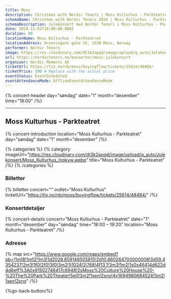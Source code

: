```yaml
---
title: Moss
description: Christmas with Nordic Tenors | Moss Kulturhus - Parkteatret
schemaName: Christmas with Nordic Tenors 2024 | Moss Kulturhus - Parkteatret
schemaDescription: Julekonsert med Nordic Tenors i Moss Kulturhus - Parkteatret
date: 2024-12-01T18:00:00.000Z
duration: 80
locationName: Moss Kulturhus - Parkteatret
locationAddress: Dronningens gate 25, 1530 Moss, Norway
performer: Nordic Tenors
image: https://res.cloudinary.com/dt3k2apqd/image/upload/q_auto/Julekonsert/schema_-_Moss_Kulturhus_p1da5a.webp
url: https://nordictenors.no/konserter/moss-julekonsert
organizer: Nordic Moments AS
ticketUrl: https://tix.no/nb/moss/buyingflow/tickets/25614/48484/
ticketPrice: 590 # Replace with the actual price
eventStatus: EventScheduled
eventAttendanceMode: OfflineEventAttendanceMode
---
```


{% concert-header day="søndag" date="1" month="desember" time="18:00" /%}

---

## Moss Kulturhus - Parkteatret

{% concert-introduction location="Moss Kulturhus - Parkteatret" day="søndag" date="1" month="desember" /%}

{% categories %}
{% category imageUrl="https://res.cloudinary.com/dt3k2apqd/image/upload/q_auto/Julekonsert/Moss_Kulturhus_lnpkyw.webp" title="Moss Kulturhus - Parkteatret" /%}
{% /categories %}

### Billetter

{% billetter concert="" outlet="Moss Kulturhus" ticketUrl="https://tix.no/nb/moss/buyingflow/tickets/25614/48484/" /%}

### Konsertdetaljer

{% concert-details concert="Moss Kulturhus - Parkteatret" date="1" month="desember" day="søndag" time="18:00 – 19:20" location="Moss Kulturhus - Parkteatret" /%}

### Adresse

{% map src="https://www.google.com/maps/embed?pb=!1m18!1m12!1m3!1d2028.859146505815!2d10.660264700000008!3d59.4354237!2m3!1f0!2f0!3f0!3m2!1i1024!2i768!4f13.1!3m3!1m2!1s0x46414d622d4d6eff%3A0x91502746417c6948!2sMoss%20Culture%20House%20-%20The%20Park%20Theater!5e0!3m2!1sen!2sno!4v1694980684524!5m2!1sen!2sno" /%}

{%go-back-button/%}
